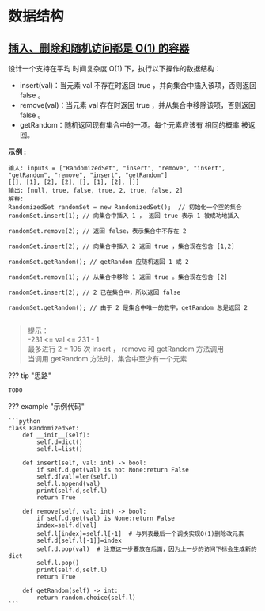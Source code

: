 # 数据结构

## [插入、删除和随机访问都是 O(1) 的容器](https://leetcode.cn/problems/FortPu/)

设计一个支持在平均 时间复杂度 O(1) 下，执行以下操作的数据结构：

* insert(val)：当元素 val 不存在时返回 true ，并向集合中插入该项，否则返回 false 。
* remove(val)：当元素 val 存在时返回 true ，并从集合中移除该项，否则返回 false 。
* getRandom：随机返回现有集合中的一项。每个元素应该有 相同的概率 被返回。
 

**示例 :**

    输入: inputs = ["RandomizedSet", "insert", "remove", "insert", "getRandom", "remove", "insert", "getRandom"]  
    [[], [1], [2], [2], [], [1], [2], []]  
    输出: [null, true, false, true, 2, true, false, 2]  
    解释:  
    RandomizedSet randomSet = new RandomizedSet();  // 初始化一个空的集合  
    randomSet.insert(1); // 向集合中插入 1 ， 返回 true 表示 1 被成功地插入  

    randomSet.remove(2); // 返回 false，表示集合中不存在 2   

    randomSet.insert(2); // 向集合中插入 2 返回 true ，集合现在包含 [1,2]   

    randomSet.getRandom(); // getRandom 应随机返回 1 或 2   
    
    randomSet.remove(1); // 从集合中移除 1 返回 true 。集合现在包含 [2]   

    randomSet.insert(2); // 2 已在集合中，所以返回 false   

    randomSet.getRandom(); // 由于 2 是集合中唯一的数字，getRandom 总是返回 2   
     

>提示：  
>-231 <= val <= 231 - 1  
>最多进行 2 * 105 次 insert ， remove 和 getRandom 方法调用  
>当调用 getRandom 方法时，集合中至少有一个元素  

??? tip "思路"

    TODO

??? example "示例代码"

    ```python
    class RandomizedSet:
        def __init__(self):
            self.d=dict()
            self.l=list()        

        def insert(self, val: int) -> bool:
            if self.d.get(val) is not None:return False
            self.d[val]=len(self.l)
            self.l.append(val)
            print(self.d,self.l)
            return True

        def remove(self, val: int) -> bool:
            if self.d.get(val) is None:return False
            index=self.d[val]
            self.l[index]=self.l[-1]  # 与列表最后一个调换实现O(1)删除改元素
            self.d[self.l[-1]]=index
            self.d.pop(val)  # 注意这一步要放在后面，因为上一步的访问下标会生成新的dict
            self.l.pop()
            print(self.d,self.l)
            return True

        def getRandom(self) -> int:
            return random.choice(self.l)
    ```